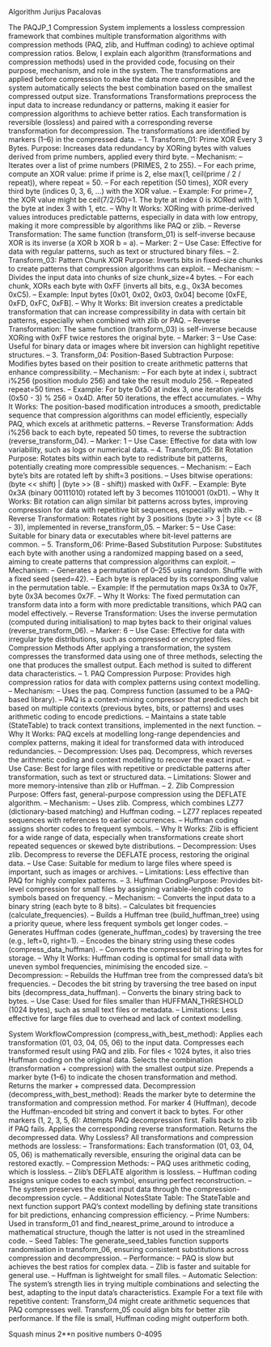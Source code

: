 Algorithm Jurijus Pacalovas

The PAQJP_1 Compression System implements a lossless compression framework that combines multiple transformation algorithms with compression methods (PAQ, zlib, and Huffman coding) to achieve optimal compression ratios. Below, I explain each algorithm (transformations and compression methods) used in the provided code, focusing on their purpose, mechanism, and role in the system. The transformations are applied before compression to make the data more compressible, and the system automatically selects the best combination based on the smallest compressed output size. Transformations Transformations preprocess the input data to increase redundancy or patterns, making it easier for compression algorithms to achieve better ratios. Each transformation is reversible (lossless) and paired with a corresponding reverse transformation for decompression. The transformations are identified by markers (1–6) in the compressed data. – 1. Transform_01: Prime XOR Every 3 Bytes. Purpose: Increases data redundancy by XORing bytes with values derived from prime numbers, applied every third byte. – Mechanism: – Iterates over a list of prime numbers (PRIMES, 2 to 255). – For each prime, compute an XOR value: prime if prime is 2, else max(1, ceil(prime / 2 / repeat)), where repeat = 50. – For each repetition (50 times), XOR every third byte (indices 0, 3, 6, ...) with the XOR value. – Example: For prime=7, the XOR value might be ceil(7/2/50)=1. The byte at index 0 is XORed with 1, the byte at index 3 with 1, etc. – Why It Works: XORing with prime-derived values introduces predictable patterns, especially in data with low entropy, making it more compressible by algorithms like PAQ or zlib. – Reverse Transformation: The same function (transform_01) is self-inverse because XOR is its inverse (a XOR b XOR b = a). – Marker: 2 – Use Case: Effective for data with regular patterns, such as text or structured binary files. – 2. Transform_03: Pattern Chunk XOR Purpose: Inverts bits in fixed-size chunks to create patterns that compression algorithms can exploit. – Mechanism: – Divides the input data into chunks of size chunk_size=4 bytes. – For each chunk, XORs each byte with 0xFF (inverts all bits, e.g., 0x3A becomes 0xC5). – Example: Input bytes [0x01, 0x02, 0x03, 0x04] become [0xFE, 0xFD, 0xFC, 0xFB]. – Why It Works: Bit inversion creates a predictable transformation that can increase compressibility in data with certain bit patterns, especially when combined with zlib or PAQ. – Reverse Transformation: The same function (transform_03) is self-inverse because XORing with 0xFF twice restores the original byte. – Marker: 3 – Use Case: Useful for binary data or images where bit inversion can highlight repetitive structures. – 3. Transform_04: Position-Based Subtraction Purpose: Modifies bytes based on their position to create arithmetic patterns that enhance compressibility. – Mechanism: – For each byte at index i, subtract i%256 (position modulo 256) and take the result modulo 256. – Repeated repeat=50 times. – Example: For byte 0x50 at index 3, one iteration yields (0x50 - 3) % 256 = 0x4D. After 50 iterations, the effect accumulates. – Why It Works: The position-based modification introduces a smooth, predictable sequence that compression algorithms can model efficiently, especially PAQ, which excels at arithmetic patterns. – Reverse Transformation: Adds i%256 back to each byte, repeated 50 times, to reverse the subtraction (reverse_transform_04). – Marker: 1 – Use Case: Effective for data with low variability, such as logs or numerical data. – 4. Transform_05: Bit Rotation Purpose: Rotates bits within each byte to redistribute bit patterns, potentially creating more compressible sequences. – Mechanism: – Each byte’s bits are rotated left by shift=3 positions. – Uses bitwise operations: (byte << shift) | (byte >> (8 - shift)) masked with 0xFF. – Example: Byte 0x3A (binary 00111010) rotated left by 3 becomes 11010001 (0xD1). – Why It Works: Bit rotation can align similar bit patterns across bytes, improving compression for data with repetitive bit sequences, especially with zlib. – Reverse Transformation: Rotates right by 3 positions (byte >> 3 | byte << (8 - 3)), implemented in reverse_transform_05. – Marker: 5 – Use Case: Suitable for binary data or executables where bit-level patterns are common. – 5. Transform_06: Prime-Based Substitution Purpose: Substitutes each byte with another using a randomized mapping based on a seed, aiming to create patterns that compression algorithms can exploit. – Mechanism: – Generates a permutation of 0–255 using random. Shuffle with a fixed seed (seed=42). – Each byte is replaced by its corresponding value in the permutation table. – Example: If the permutation maps 0x3A to 0x7F, byte 0x3A becomes 0x7F. – Why It Works: The fixed permutation can transform data into a form with more predictable transitions, which PAQ can model effectively. – Reverse Transformation: Uses the inverse permutation (computed during initialisation) to map bytes back to their original values (reverse_transform_06). – Marker: 6 – Use Case: Effective for data with irregular byte distributions, such as compressed or encrypted files. Compression Methods After applying a transformation, the system compresses the transformed data using one of three methods, selecting the one that produces the smallest output. Each method is suited to different data characteristics. – 1. PAQ Compression Purpose: Provides high compression ratios for data with complex patterns using context modelling. – Mechanism: – Uses the paq. Compress function (assumed to be a PAQ-based library). – PAQ is a context-mixing compressor that predicts each bit based on multiple contexts (previous bytes, bits, or patterns) and uses arithmetic coding to encode predictions. – Maintains a state table (StateTable) to track context transitions, implemented in the next function. – Why It Works: PAQ excels at modelling long-range dependencies and complex patterns, making it ideal for transformed data with introduced redundancies. – Decompression: Uses paq. Decompress, which reverses the arithmetic coding and context modelling to recover the exact input. – Use Case: Best for large files with repetitive or predictable patterns after transformation, such as text or structured data. – Limitations: Slower and more memory-intensive than zlib or Huffman. – 2. Zlib Compression Purpose: Offers fast, general-purpose compression using the DEFLATE algorithm. – Mechanism: – Uses zlib. Compress, which combines LZ77 (dictionary-based matching) and Huffman coding. – LZ77 replaces repeated sequences with references to earlier occurrences. – Huffman coding assigns shorter codes to frequent symbols. – Why It Works: Zlib is efficient for a wide range of data, especially when transformations create short repeated sequences or skewed byte distributions. – Decompression: Uses zlib. Decompress to reverse the DEFLATE process, restoring the original data. – Use Case: Suitable for medium to large files where speed is important, such as images or archives. – Limitations: Less effective than PAQ for highly complex patterns. – 3. Huffman CodingPurpose: Provides bit-level compression for small files by assigning variable-length codes to symbols based on frequency. – Mechanism: – Converts the input data to a binary string (each byte to 8 bits). – Calculates bit frequencies (calculate_frequencies). – Builds a Huffman tree (build_huffman_tree) using a priority queue, where less frequent symbols get longer codes. – Generates Huffman codes (generate_huffman_codes) by traversing the tree (e.g., left=0, right=1). – Encodes the binary string using these codes (compress_data_huffman). – Converts the compressed bit string to bytes for storage. – Why It Works: Huffman coding is optimal for small data with uneven symbol frequencies, minimising the encoded size. – Decompression: – Rebuilds the Huffman tree from the compressed data’s bit frequencies. – Decodes the bit string by traversing the tree based on input bits (decompress_data_huffman). – Converts the binary string back to bytes. – Use Case: Used for files smaller than HUFFMAN_THRESHOLD (1024 bytes), such as small text files or metadata. – Limitations: Less effective for large files due to overhead and lack of context modelling.

System WorkflowCompression (compress_with_best_method):
Applies each transformation (01, 03, 04, 05, 06) to the input data.
Compresses each transformed result using PAQ and zlib.
For files < 1024 bytes, it also tries Huffman coding on the original data.
Selects the combination (transformation + compression) with the smallest output size.
Prepends a marker byte (1–6) to indicate the chosen transformation and method.
Returns the marker + compressed data.
Decompression (decompress_with_best_method):
Reads the marker byte to determine the transformation and compression method.
For marker 4 (Huffman), decode the Huffman-encoded bit string and convert it back to bytes.
For other markers (1, 2, 3, 5, 6):
Attempts PAQ decompression first.
Falls back to zlib if PAQ fails.
Applies the corresponding reverse transformation.
Returns the decompressed data. Why Lossless? All transformations and compression methods are lossless: – Transformations: Each transformation (01, 03, 04, 05, 06) is mathematically reversible, ensuring the original data can be restored exactly. – Compression Methods: – PAQ uses arithmetic coding, which is lossless. – Zlib’s DEFLATE algorithm is lossless. – Huffman coding assigns unique codes to each symbol, ensuring perfect reconstruction. – The system preserves the exact input data through the compression-decompression cycle. – Additional NotesState Table: The StateTable and next function support PAQ’s context modelling by defining state transitions for bit predictions, enhancing compression efficiency. – Prime Numbers: Used in transform_01 and find_nearest_prime_around to introduce a mathematical structure, though the latter is not used in the streamlined code. – Seed Tables: The generate_seed_tables function supports randomisation in transform_06, ensuring consistent substitutions across compression and decompression. – Performance: – PAQ is slow but achieves the best ratios for complex data. – Zlib is faster and suitable for general use. – Huffman is lightweight for small files. – Automatic Selection: The system’s strength lies in trying multiple combinations and selecting the best, adapting to the input data’s characteristics. Example For a text file with repetitive content:
Transform_04 might create arithmetic sequences that PAQ compresses well.
Transform_05 could align bits for better zlib performance.
If the file is small, Huffman coding might outperform both.

Squash minus 2**n positive numbers 0-4095

